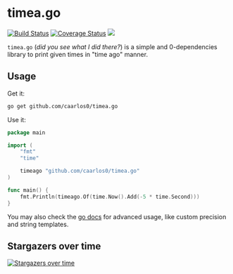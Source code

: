 # timea.go

[![Build Status](https://img.shields.io/github/actions/workflow/status/caarlos0/timea.go/build.yml?style=for-the-badge)](https://github.com/caarlos0/timea.go/actions?workflow=build)
[![Coverage Status](https://img.shields.io/codecov/c/gh/caarlos0/timea.go.svg?logo=codecov&style=for-the-badge)](https://codecov.io/gh/caarlos0/timea.go)
[![](http://img.shields.io/badge/godoc-reference-5272B4.svg?style=for-the-badge)](https://pkg.go.dev/github.com/caarlos0/timea.go)

`timea.go` (_did you see what I did there?_) is a simple and 0-dependencies
library to print given times in "time ago" manner.

## Usage

Get it:

```sh
go get github.com/caarlos0/timea.go
```

Use it:

```go
package main

import (
	"fmt"
	"time"

	timeago "github.com/caarlos0/timea.go"
)

func main() {
	fmt.Println(timeago.Of(time.Now().Add(-5 * time.Second)))
}
```

You may also check the [go docs](https://pkg.go.dev/github.com/caarlos0/timea.go)
for advanced usage, like custom precision and string templates.

## Stargazers over time

[![Stargazers over time](https://starchart.cc/caarlos0/timea.go.svg)](https://starchart.cc/caarlos0/timea.go)
